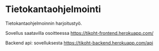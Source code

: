 # Tietokantaohjelmointi
Tietokantaohjelmoinnin harjoitustyö.

Sovellus saatavilla osoitteessa https://tikoht-frontend.herokuapp.com/

Backend api: sovelluksesta https://tikoht-backend.herokuapp.com/api
